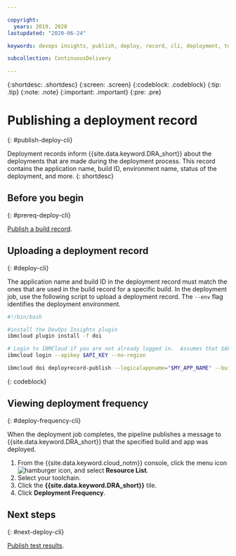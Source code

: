 ```yaml
---

copyright:
  years: 2019, 2020
lastupdated: "2020-06-24"

keywords: devops insights, publish, deploy, record, cli, deployment, test, tests, app

subcollection: ContinuousDelivery

---
```


{:shortdesc: .shortdesc}
{:screen: .screen}
{:codeblock: .codeblock}
{:tip: .tip}
{:note: .note}
{:important: .important}
{:pre: .pre}

# Publishing a deployment record
{: #publish-deploy-cli}

Deployment records inform {{site.data.keyword.DRA_short}} about the deployments that are made during the deployment process. This record contains the application name, build ID, environment name, status of the deployment, and more. 
{: shortdesc}


## Before you begin
{: #prereq-deploy-cli}

[Publish a build record](/docs/ContinuousDelivery?topic=ContinuousDelivery-publish-build-cli).

## Uploading a deployment record
{: #deploy-cli}

The application name and build ID in the deployment record must match the ones that are used in the build record for a specific build. In the deployment job, use the following script to upload a deployment record. The `--env` flag identifies the deployment environment.

```bash
#!/bin/bash

#install the DevOps Insights plugin
ibmcloud plugin install -f doi

# Login to IBMCloud if you are not already logged in.  Assumes that $API_KEY environment variable has been set as a secured property
ibmcloud login --apikey $API_KEY --no-region

ibmcloud doi deployrecord-publish --logicalappname="$MY_APP_NAME" --buildnumber="$MY_BUILD_NUMBER" --env staging --status pass
```
{: codeblock}

## Viewing deployment frequency
{: #deploy-frequency-cli}

When the deployment job completes, the pipeline publishes a message to {{site.data.keyword.DRA_short}} that the specified build and app was deployed. 

1. From the {{site.data.keyword.cloud_notm}} console, click the menu icon ![hamburger icon](images/icon_hamburger.svg), and select **Resource List**.
2. Select your toolchain.
3. Click the **{{site.data.keyword.DRA_short}}** tile.
4. Click **Deployment Frequency**.


## Next steps
{: #next-deploy-cli} 

[Publish test results](/docs/ContinuousDelivery?topic=ContinuousDelivery-publish-test-cli).
